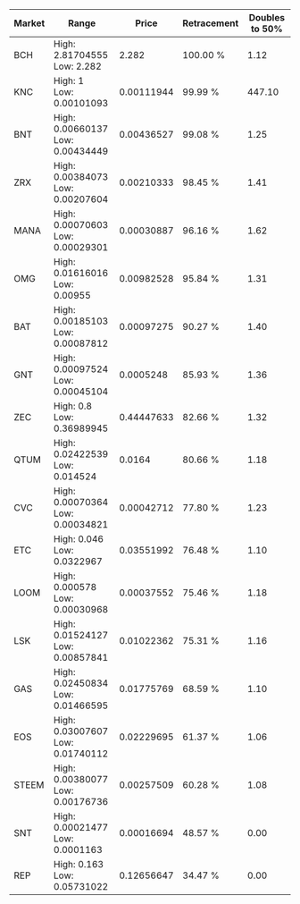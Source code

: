 | Market | Range | Price| Retracement | Doubles to 50% |
| --- | --- | --- | --- | --- |
| BCH | High: 2.81704555<br />Low: 2.282 | 2.282 | 100.00 % | 1.12 |
| KNC | High: 1<br />Low: 0.00101093 | 0.00111944 | 99.99 % | 447.10 |
| BNT | High: 0.00660137<br />Low: 0.00434449 | 0.00436527 | 99.08 % | 1.25 |
| ZRX | High: 0.00384073<br />Low: 0.00207604 | 0.00210333 | 98.45 % | 1.41 |
| MANA | High: 0.00070603<br />Low: 0.00029301 | 0.00030887 | 96.16 % | 1.62 |
| OMG | High: 0.01616016<br />Low: 0.00955 | 0.00982528 | 95.84 % | 1.31 |
| BAT | High: 0.00185103<br />Low: 0.00087812 | 0.00097275 | 90.27 % | 1.40 |
| GNT | High: 0.00097524<br />Low: 0.00045104 | 0.0005248 | 85.93 % | 1.36 |
| ZEC | High: 0.8<br />Low: 0.36989945 | 0.44447633 | 82.66 % | 1.32 |
| QTUM | High: 0.02422539<br />Low: 0.014524 | 0.0164 | 80.66 % | 1.18 |
| CVC | High: 0.00070364<br />Low: 0.00034821 | 0.00042712 | 77.80 % | 1.23 |
| ETC | High: 0.046<br />Low: 0.0322967 | 0.03551992 | 76.48 % | 1.10 |
| LOOM | High: 0.000578<br />Low: 0.00030968 | 0.00037552 | 75.46 % | 1.18 |
| LSK | High: 0.01524127<br />Low: 0.00857841 | 0.01022362 | 75.31 % | 1.16 |
| GAS | High: 0.02450834<br />Low: 0.01466595 | 0.01775769 | 68.59 % | 1.10 |
| EOS | High: 0.03007607<br />Low: 0.01740112 | 0.02229695 | 61.37 % | 1.06 |
| STEEM | High: 0.00380077<br />Low: 0.00176736 | 0.00257509 | 60.28 % | 1.08 |
| SNT | High: 0.00021477<br />Low: 0.0001163 | 0.00016694 | 48.57 % | 0.00 |
| REP | High: 0.163<br />Low: 0.05731022 | 0.12656647 | 34.47 % | 0.00 |
